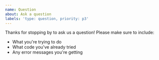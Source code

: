 ```yaml
---
name: Question
about: Ask a question
labels: 'type: question, priority: p3'
---
```


Thanks for stopping by to ask us a question! Please make sure to include:
- What you're trying to do
- What code you've already tried
- Any error messages you're getting